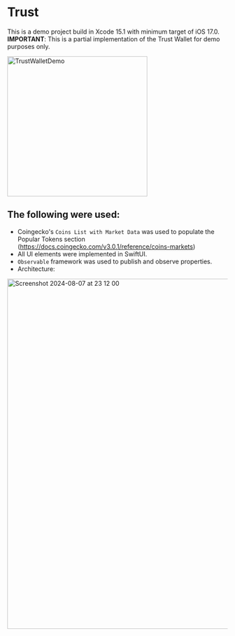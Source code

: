 # Trust

This is a demo project build in Xcode 15.1 with minimum target of iOS 17.0. 
**IMPORTANT**: This is a partial implementation of the Trust Wallet for demo purposes only.

<img width="320" alt="TrustWalletDemo" src="https://github.com/user-attachments/assets/67c1c9a9-1c4f-463c-8e97-e58545ae72ba">

## The following were used:
- Coingecko's `Coins List with Market Data` was used to populate the Popular Tokens section (https://docs.coingecko.com/v3.0.1/reference/coins-markets)
- All UI elements were implemented in SwiftUI.
- `Observable` framework was used to publish and observe properties.
- Architecture:

<img width="800" alt="Screenshot 2024-08-07 at 23 12 00" src="https://github.com/user-attachments/assets/7cc03127-8fdd-43e8-9089-a75b8e96ea55">


  
